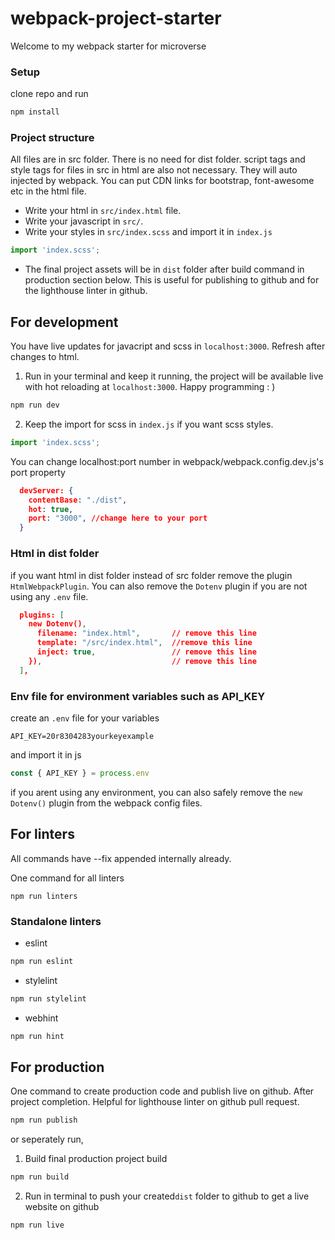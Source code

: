 # webpack-project-starter


Welcome to my webpack starter for microverse

### Setup

clone repo and run

```bash
npm install
```

### Project structure
All files are in src folder. There is no need for dist folder. script tags and style tags for files in src in html are also not necessary. They will auto injected by webpack. You can put CDN links for bootstrap, font-awesome etc in the html file.

* Write your html in `src/index.html` file.
* Write your javascript in `src/`. 
* Write your styles in `src/index.scss` and import it in `index.js`
```js
import 'index.scss';
```
* The final project assets will be in `dist` folder after build command in production section below. This is useful for publishing to github and for the lighthouse linter in github.
###

## For development
You have live updates for javacript and scss in `localhost:3000`. Refresh after changes to html.

1. Run in your terminal and keep it running, the project will be available live with hot reloading at `localhost:3000`. Happy programming : )
```bash
npm run dev
```
2. Keep the import for scss in `index.js` if you want scss styles.
```js
import 'index.scss';
```

You can change localhost:port number in webpack/webpack.config.dev.js's port property
```json
  devServer: {
    contentBase: "./dist",
    hot: true,
    port: "3000", //change here to your port
  }
```
### Html in dist folder 
if you want html in dist folder instead of src folder
remove the plugin `HtmlWebpackPlugin`. You can also remove the `Dotenv` plugin if you are not using any `.env` file.

```json
  plugins: [
    new Dotenv(),
      filename: "index.html",       // remove this line
      template: "/src/index.html",  //remove this line
      inject: true,                 // remove this line
    }),                             // remove this line
  ],
```

### Env file for environment variables such as API_KEY
create an `.env` file for your variables
```.env
API_KEY=20r8304283yourkeyexample
```
and import it in js

```js
const { API_KEY } = process.env
```
if you arent using any environment, you can also safely remove the `new Dotenv()` plugin from the webpack config files.

## For linters
All commands have --fix appended internally already.

One command for all linters
```
npm run linters
```

### Standalone linters
* eslint
```bash
npm run eslint
```
* stylelint
```bash
npm run stylelint
```
* webhint
```bash
npm run hint
```

## For production
One command to create production code and publish live on github. After project completion. Helpful for lighthouse linter on github pull request.

```bash
npm run publish
```
or seperately run,

1. Build final production project build
```bash
npm run build
```
2. Run in terminal to push your created`dist` folder to github to get a live website on github
```bash
npm run live
```
